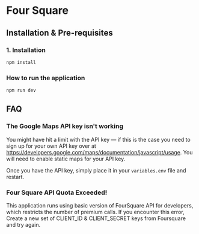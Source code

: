 # Four Square

## Installation & Pre-requisites

### 1. Installation

```bash
npm install
```

### How to run the application

```bash
npm run dev
```

## FAQ

### The Google Maps API key isn't working

You might have hit a limit with the API key — if this is the case you need to sign up for your own API key over at <https://developers.google.com/maps/documentation/javascript/usage>.
You will need to enable static maps for your API key.

Once you have the API key, simply place it in your `variables.env` file and restart.

### Four Square API Quota Exceeded!

This application runs using basic version of FourSquare API for developers, which restricts the number of premium calls.
If you encounter this error, Create a new set of CLIENT_ID & CLIENT_SECRET keys from Foursquare and try again.

